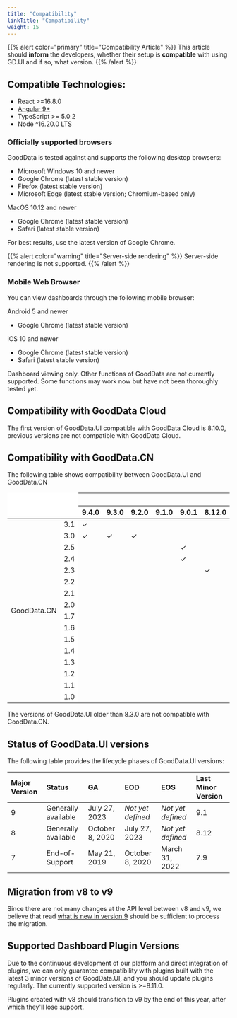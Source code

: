 ```yaml
---
title: "Compatibility"
linkTitle: "Compatibility"
weight: 15
---
```


{{% alert color="primary" title="Compatibility Article" %}}
This article should **inform** the developers, whether their setup is **compatible** with using GD.UI and if so, what version.
{{% /alert %}}

## Compatible Technologies:

* React >=16.8.0
* [Angular 9+](../../supported_frameworks/angular/)
* TypeScript  >= 5.0.2
* Node ^16.20.0 LTS


### Officially supported browsers

GoodData is tested against and supports the following desktop browsers:

* Microsoft Windows 10 and newer 
* Google Chrome (latest stable version)
* Firefox (latest stable version)
* Microsoft Edge (latest stable version; Chromium-based only)

MacOS 10.12 and newer
* Google Chrome (latest stable version)
* Safari (latest stable version)

For best results, use the latest version of Google Chrome.


{{% alert color="warning" title="Server-side rendering" %}}
Server-side rendering is not supported.
{{% /alert %}}

### Mobile Web Browser

You can view dashboards through the following mobile browser:

Android 5 and newer
* Google Chrome (latest stable version)

iOS 10 and newer 
* Google Chrome (latest stable version)
* Safari (latest stable version)

Dashboard viewing only. Other functions of GoodData are not currently supported. Some functions may work now but have not been thoroughly tested yet.


## Compatibility with GoodData Cloud

The first version of GoodData.UI compatible with GoodData Cloud is 8.10.0, previous versions are not compatible with GoodData Cloud.

## Compatibility with GoodData.CN

The following table shows compatibility between GoodData.UI and GoodData.CN

<table class="tg">  
<thead>
  <tr>
    <th class="tg-0lax" colspan="2" rowspan="2" style="background-color:#fff;border-top-color:#fff;border-left-color:#fff"></th>
    <th class="tg-0lax2" colspan="15">GoodData.UI</th>
  </tr>
  <tr style="background-color:#fff">
    <th class="tg-kftd">9.4.0</th>
    <th class="tg-kftd">9.3.0</th>
    <th class="tg-kftd">9.2.0</th>
    <th class="tg-kftd">9.1.0</th>
    <th class="tg-kftd">9.0.1</th>
    <th class="tg-kftd">8.12.0</th>
    <th class="tg-kftd">8.11.0</th>
    <th class="tg-kftd">8.10.0</th>
    <th class="tg-kftd">8.9.0</th>
    <th class="tg-kftd">8.8.0</th>
    <th class="tg-kftd">8.7.0</th>
    <th class="tg-kftd">8.6.0</th>
    <th class="tg-kftd">8.5.0</th>
    <th class="tg-kftd">8.4.0</th>
    <th class="tg-kftd">8.3.1</th>
    <th class="tg-kftd">8.3.0</th>
  </tr>
</thead>
<tbody>
  <tr>
    <td class="tg-cly1" rowspan="17" >GoodData.CN</td>
    <td class="tg-kftd" style="background-color:#fff">3.1</td>
    <td class="tg-0lax">✓</td>
    <td class="tg-0lax"></td>
    <td class="tg-0lax"></td>
    <td class="tg-0lax"></td>
    <td class="tg-0lax"></td>
    <td class="tg-0lax"></td>
    <td class="tg-0lax"></td>
    <td class="tg-0lax"></td>
    <td class="tg-0lax"></td>
    <td class="tg-0lax"></td>
    <td class="tg-0lax"></td>
    <td class="tg-0lax"></td>
    <td class="tg-0lax"></td>
    <td class="tg-0lax"></td>
    <td class="tg-0lax"></td>
    <td class="tg-0lax"></td>
  </tr>
  <tr>
    <td class="tg-kftd" style="background-color:#fff">3.0</td>
    <td class="tg-0lax">✓</td>
    <td class="tg-0lax">✓</td>
    <td class="tg-0lax">✓</td>
    <td class="tg-0lax"></td>
    <td class="tg-0lax"></td>
    <td class="tg-0lax"></td>
    <td class="tg-0lax"></td>
    <td class="tg-0lax"></td>
    <td class="tg-0lax"></td>
    <td class="tg-0lax"></td>
    <td class="tg-0lax"></td>
    <td class="tg-0lax"></td>
    <td class="tg-0lax"></td>
    <td class="tg-0lax"></td>
    <td class="tg-0lax"></td>
    <td class="tg-0lax"></td>
  </tr>
  <tr>
    <td class="tg-kftd" style="background-color:#fff">2.5</td>
    <td class="tg-0lax"></td>
    <td class="tg-0lax"></td>
    <td class="tg-0lax"></td>
    <td class="tg-0lax"></td>
    <td class="tg-0lax">✓</td>
    <td class="tg-0lax"></td>
    <td class="tg-0lax"></td>
    <td class="tg-0lax"></td>
    <td class="tg-0lax"></td>
    <td class="tg-0lax"></td>
    <td class="tg-0lax"></td>
    <td class="tg-0lax"></td>
    <td class="tg-0lax"></td>
    <td class="tg-0lax"></td>
    <td class="tg-0lax"></td>
    <td class="tg-0lax"></td>
  </tr>
   <tr>
    <td class="tg-kftd" style="background-color:#fff">2.4</td>
    <td class="tg-0lax"></td>
    <td class="tg-0lax"></td>
    <td class="tg-0lax"></td>
    <td class="tg-0lax"></td>
    <td class="tg-0lax">✓</td>
    <td class="tg-0lax"></td>
    <td class="tg-0lax"></td>
    <td class="tg-0lax"></td>
    <td class="tg-0lax"></td>
    <td class="tg-0lax"></td>
    <td class="tg-0lax"></td>
    <td class="tg-0lax"></td>
    <td class="tg-0lax"></td>
    <td class="tg-0lax"></td>
    <td class="tg-0lax"></td>
    <td class="tg-0lax"></td>
  </tr>
  <tr>
    <td class="tg-kftd" style="background-color:#fff">2.3</td>
    <td class="tg-0lax"></td>
    <td class="tg-0lax"></td>
    <td class="tg-0lax"></td>
    <td class="tg-0lax"></td>
    <td class="tg-0lax"></td>
    <td class="tg-0lax">✓</td>
    <td class="tg-0lax"></td>
    <td class="tg-0lax"></td>
    <td class="tg-0lax"></td>
    <td class="tg-0lax"></td>
    <td class="tg-0lax"></td>
    <td class="tg-0lax"></td>
    <td class="tg-0lax"></td>
    <td class="tg-0lax"></td>
    <td class="tg-0lax"></td>
    <td class="tg-0lax"></td>
  </tr>
  <tr>
    <td class="tg-kftd" style="background-color:#fff">2.2</td>
    <td class="tg-0lax"></td>
    <td class="tg-0lax"></td>
    <td class="tg-0lax"></td>
    <td class="tg-0lax"></td>
    <td class="tg-0lax"></td>
    <td class="tg-0lax"></td>
    <td class="tg-0lax">✓</td>
    <td class="tg-0lax">✓</td>
    <td class="tg-0lax"></td>
    <td class="tg-0lax"></td>
    <td class="tg-0lax"></td>
    <td class="tg-0lax"></td>
    <td class="tg-0lax"></td>
    <td class="tg-0lax"></td>
    <td class="tg-0lax"></td>
    <td class="tg-0lax"></td>
  </tr>
  <tr>
    <td class="tg-kftd" style="background-color:#fff">2.1</td>
    <td class="tg-0lax"></td>
    <td class="tg-0lax"></td>
    <td class="tg-0lax"></td>
    <td class="tg-0lax"></td>
    <td class="tg-0lax"></td>
    <td class="tg-0lax"></td>
    <td class="tg-0lax">✓</td>
    <td class="tg-0lax">✓</td>
    <td class="tg-0lax"></td>
    <td class="tg-0lax"></td>
    <td class="tg-0lax"></td>
    <td class="tg-0lax"></td>
    <td class="tg-0lax"></td>
    <td class="tg-0lax"></td>
    <td class="tg-0lax"></td>
    <td class="tg-0lax"></td>
  </tr>
  <tr>
    <td class="tg-kftd" style="background-color:#fff">2.0</td>
    <td class="tg-0lax"></td>
    <td class="tg-0lax"></td>
    <td class="tg-0lax"></td>
    <td class="tg-0lax"></td>
    <td class="tg-0lax"></td>
    <td class="tg-0lax"></td>
    <td class="tg-0lax"></td>
    <td class="tg-0lax">✓</td>
    <td class="tg-0lax">✓</td>
    <td class="tg-0lax"></td>
    <td class="tg-0lax"></td>
    <td class="tg-0lax"></td>
    <td class="tg-0lax"></td>
    <td class="tg-0lax"></td>
    <td class="tg-0lax"></td>
    <td class="tg-0lax"></td>
  </tr>
  <tr>
    <td class="tg-kftd" style="background-color:#fff">1.7</td>
    <td class="tg-0lax"></td>
    <td class="tg-0lax"></td>
    <td class="tg-0lax"></td>
    <td class="tg-0lax"></td>
    <td class="tg-0lax"></td>
    <td class="tg-0lax"></td>
    <td class="tg-0lax"></td>
    <td class="tg-0lax"></td>
    <td class="tg-0lax">✓</td>
    <td class="tg-0lax"></td>
    <td class="tg-0lax"></td>
    <td class="tg-0lax"></td>
    <td class="tg-0lax"></td>
    <td class="tg-0lax"></td>
    <td class="tg-0lax"></td>
    <td class="tg-0lax"></td>
  </tr>
  <tr>
    <td class="tg-kftd" style="background-color:#fff">1.6</td>
    <td class="tg-0lax"></td>
    <td class="tg-0lax"></td>
    <td class="tg-0lax"></td>
    <td class="tg-0lax"></td>
    <td class="tg-0lax"></td>
    <td class="tg-0lax"></td>
    <td class="tg-0lax"></td>
    <td class="tg-0lax"></td>
    <td class="tg-0lax"></td>
    <td class="tg-0lax">✓</td>
    <td class="tg-0lax">✓</td>
    <td class="tg-0lax"></td>
    <td class="tg-0lax"></td>
    <td class="tg-0lax"></td>
    <td class="tg-0lax"></td>
    <td class="tg-0lax"></td>
  </tr>
  <tr>
    <td class="tg-kftd" style="background-color:#fff">1.5</td>
    <td class="tg-0lax"></td>
    <td class="tg-0lax"></td>
    <td class="tg-0lax"></td>
    <td class="tg-0lax"></td>
    <td class="tg-0lax"></td>
    <td class="tg-0lax"></td>
    <td class="tg-0lax"></td>
    <td class="tg-0lax"></td>
    <td class="tg-0lax"></td>
    <td class="tg-0lax">✓</td>
    <td class="tg-0lax">✓</td>
    <td class="tg-0lax"></td>
    <td class="tg-0lax"></td>
    <td class="tg-0lax"></td>
    <td class="tg-0lax"></td>
    <td class="tg-0lax"></td>
  </tr>
  <tr>
    <td class="tg-kftd" style="background-color:#fff">1.4</td>
    <td class="tg-0lax"></td>
    <td class="tg-0lax"></td>
    <td class="tg-0lax"></td>
    <td class="tg-0lax"></td>
    <td class="tg-0lax"></td>
    <td class="tg-0lax"></td>
    <td class="tg-0lax"></td>
    <td class="tg-0lax"></td>
    <td class="tg-0lax"></td>
    <td class="tg-0lax"></td>
    <td class="tg-0lax"></td>
    <td class="tg-0lax">✓</td>
    <td class="tg-0lax"></td>
    <td class="tg-0lax"></td>
    <td class="tg-0lax"></td>
    <td class="tg-0lax"></td>
  </tr>
  <tr>
    <td class="tg-kftd" style="background-color:#fff">1.3</td>
    <td class="tg-0lax"></td>
    <td class="tg-0lax"></td>
    <td class="tg-0lax"></td>
    <td class="tg-0lax"></td>
    <td class="tg-0lax"></td>
    <td class="tg-0lax"></td>
    <td class="tg-0lax"></td>
    <td class="tg-0lax"></td>
    <td class="tg-0lax"></td>
    <td class="tg-0lax"></td>
    <td class="tg-0lax"></td>
    <td class="tg-0lax">✓</td>
    <td class="tg-0lax">✓</td>
    <td class="tg-0lax"></td>
    <td class="tg-0lax"></td>
    <td class="tg-0lax"></td>
  </tr>
  <tr>
    <td class="tg-kftd" style="background-color:#fff">1.2</td>
    <td class="tg-0lax"></td>
    <td class="tg-0lax"></td>
    <td class="tg-0lax"></td>
    <td class="tg-0lax"></td>
    <td class="tg-0lax"></td>
    <td class="tg-0lax"></td>
    <td class="tg-0lax"></td>
    <td class="tg-0lax"></td>
    <td class="tg-0lax"></td>
    <td class="tg-0lax"></td>
    <td class="tg-0lax"></td>
    <td class="tg-0lax">✓</td>
    <td class="tg-0lax">✓</td>
    <td class="tg-0lax">✓</td>
    <td class="tg-0lax">✓</td>
    <td class="tg-0lax"></td>
  </tr>
  <tr>
    <td class="tg-kftd" style="background-color:#fff">1.1</td>
    <td class="tg-0lax"></td>
    <td class="tg-0lax"></td>
    <td class="tg-0lax"></td>
    <td class="tg-0lax"></td>
    <td class="tg-0lax"></td>
    <td class="tg-0lax"></td>
    <td class="tg-0lax"></td>
    <td class="tg-0lax"></td>
    <td class="tg-0lax"></td>
    <td class="tg-0lax"></td>
    <td class="tg-0lax"></td>
    <td class="tg-0lax">✓</td>
    <td class="tg-0lax">✓</td>
    <td class="tg-0lax">✓</td>
    <td class="tg-0lax">✓</td>
    <td class="tg-0lax"></td>
  </tr>
  <tr>
    <td class="tg-kftd" style="background-color:#fff">1.0</td>
    <td class="tg-0lax"></td>
    <td class="tg-0lax"></td>
    <td class="tg-0lax"></td>
    <td class="tg-0lax"></td>
    <td class="tg-0lax"></td>
    <td class="tg-0lax"></td>
    <td class="tg-0lax"></td>
    <td class="tg-0lax"></td>
    <td class="tg-0lax"></td>
    <td class="tg-0lax"></td>
    <td class="tg-0lax"></td>
    <td class="tg-0lax">✓</td>
    <td class="tg-0lax">✓</td>
    <td class="tg-0lax">✓</td>
    <td class="tg-0lax">✓</td>
    <td class="tg-0lax">✓</td>
  </tr>
</tbody>
</table>


The versions of GoodData.UI older than 8.3.0 are not compatible with GoodData.CN.


## Status of GoodData.UI versions

The following table provides the lifecycle phases of GoodData.UI versions:

| Major Version | Status              | GA               | EOD               | EOS               | Last Minor Version |
|:--------------|:--------------------|:-----------------|:------------------|:------------------|:-------------------|
| 9             | Generally available | July 27, 2023    | _Not yet defined_ | _Not yet defined_ | 9.1                |
| 8             | Generally available | October 8, 2020  | July 27, 2023     | _Not yet defined_ | 8.12               |
| 7             | End-of-Support      | May 21, 2019     | October 8, 2020   | March 31, 2022    | 7.9                |

## Migration from v8 to v9

Since there are not many changes at the API level between v8 and v9, we believe that read [what is new in version 9](../../whats_new/) should be sufficient to process the migration.


## Supported Dashboard Plugin Versions
Due to the continuous development of our platform and direct integration of plugins, we can only guarantee compatibility with plugins built with the latest 3 minor versions of GoodData.UI, and you should update plugins regularly.
The currently supported version is >=8.11.0.

Plugins created with v8 should transition to v9 by the end of this year, after which they'll lose support.
